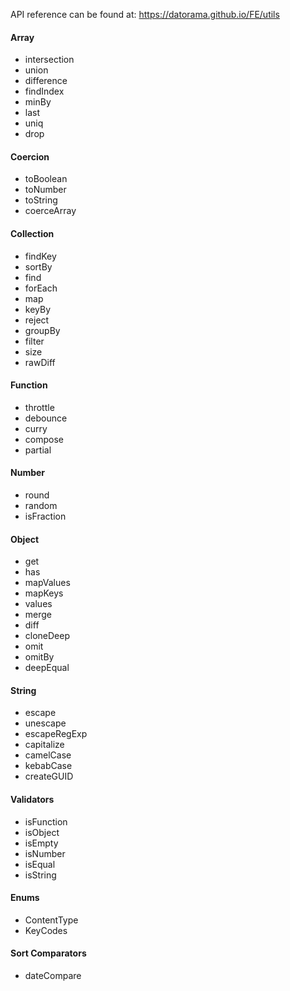 API reference can be found at:
https://datorama.github.io/FE/utils

#### Array 
- intersection
- union
- difference
- findIndex
- minBy
- last
- uniq
- drop

#### Coercion
- toBoolean
- toNumber
- toString
- coerceArray

#### Collection
- findKey
- sortBy
- find
- forEach
- map
- keyBy
- reject
- groupBy
- filter
- size
- rawDiff

#### Function
- throttle
- debounce
- curry
- compose
- partial

#### Number
- round
- random
- isFraction

#### Object
- get
- has
- mapValues
- mapKeys
- values
- merge
- diff
- cloneDeep
- omit
- omitBy
- deepEqual

#### String
- escape
- unescape
- escapeRegExp
- capitalize
- camelCase
- kebabCase
- createGUID

#### Validators
- isFunction
- isObject
- isEmpty
- isNumber
- isEqual
- isString

#### Enums
- ContentType
- KeyCodes

#### Sort Comparators
- dateCompare
